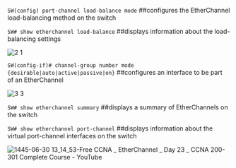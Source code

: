 ```SW(config) port-channel load-balance mode```
##configures the EtherChannel load-balancing method on the switch

```SW# show etherchannel load-balance```
##displays information about the load-balancing settings

![2 1](https://github.com/0xVoLk/CCNA-Note/assets/100092212/e54a5ba8-1e01-4db5-85ed-83c2c93911cb)

```SW(config-if)# channel-group number mode {desirable|auto|active|passive|on}```
##configures an interface to be part of an EtherChannel

![3 3](https://github.com/0xVoLk/CCNA-Note/assets/100092212/570e5e82-947e-4510-a824-d4111e25a9c4)

```SW# show etherchannel summary```
##displays a summary of EtherChannels on the switch

```SW# show etherchannel port-channel```
##displays information about the virtual port-channel interfaces on the switch

![1445-06-30 13_14_53-Free CCNA _ EtherChannel _ Day 23 _ CCNA 200-301 Complete Course - YouTube](https://github.com/0xVoLk/CCNA-Note/assets/100092212/fb5791ab-357e-44de-8668-70138f721e4c)
